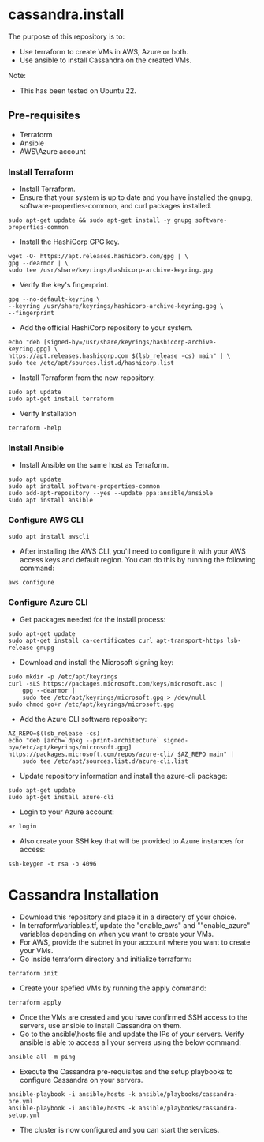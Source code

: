 # cassandra.install

The purpose of this repository is to:
- Use terraform to create VMs in AWS, Azure or both.
- Use ansible to install Cassandra on the created VMs.

Note:
- This has been tested on Ubuntu 22.

## Pre-requisites

- Terraform
- Ansible
- AWS\Azure account

### Install Terraform

- Install Terraform.
- Ensure that your system is up to date and you have installed the gnupg, software-properties-common, and curl packages installed.
```
sudo apt-get update && sudo apt-get install -y gnupg software-properties-common
```
- Install the HashiCorp GPG key.
```
wget -O- https://apt.releases.hashicorp.com/gpg | \
gpg --dearmor | \
sudo tee /usr/share/keyrings/hashicorp-archive-keyring.gpg
```
- Verify the key's fingerprint.
```
gpg --no-default-keyring \
--keyring /usr/share/keyrings/hashicorp-archive-keyring.gpg \
--fingerprint
```
- Add the official HashiCorp repository to your system.
```
echo "deb [signed-by=/usr/share/keyrings/hashicorp-archive-keyring.gpg] \
https://apt.releases.hashicorp.com $(lsb_release -cs) main" | \
sudo tee /etc/apt/sources.list.d/hashicorp.list
```
- Install Terraform from the new repository.
```
sudo apt update
sudo apt-get install terraform
```
- Verify Installation
```
terraform -help
```

### Install Ansible

- Install Ansible on the same host as Terraform.
```
sudo apt update
sudo apt install software-properties-common
sudo add-apt-repository --yes --update ppa:ansible/ansible
sudo apt install ansible
```

### Configure AWS CLI
```
sudo apt install awscli
```
- After installing the AWS CLI, you'll need to configure it with your AWS access keys and default region. You can do this by running the following command:
```
aws configure
```

### Configure Azure CLI
- Get packages needed for the install process:
```
sudo apt-get update
sudo apt-get install ca-certificates curl apt-transport-https lsb-release gnupg
```
- Download and install the Microsoft signing key:
```
sudo mkdir -p /etc/apt/keyrings
curl -sLS https://packages.microsoft.com/keys/microsoft.asc |
    gpg --dearmor |
    sudo tee /etc/apt/keyrings/microsoft.gpg > /dev/null
sudo chmod go+r /etc/apt/keyrings/microsoft.gpg
```
- Add the Azure CLI software repository:
```
AZ_REPO=$(lsb_release -cs)
echo "deb [arch=`dpkg --print-architecture` signed-by=/etc/apt/keyrings/microsoft.gpg] https://packages.microsoft.com/repos/azure-cli/ $AZ_REPO main" |
    sudo tee /etc/apt/sources.list.d/azure-cli.list
```
- Update repository information and install the azure-cli package:
```
sudo apt-get update
sudo apt-get install azure-cli
```
- Login to your Azure account:
```
az login
```
- Also create your SSH key that will be provided to Azure instances for access:
```
ssh-keygen -t rsa -b 4096
```

# Cassandra Installation

- Download this repository and place it in a directory of your choice.
- In terraform\variables.tf, update the "enable_aws" and ""enable_azure" variables depending on when you want to create your VMs.
- For AWS, provide the subnet in your account where you want to create your VMs.
- Go inside terraform directory and initialize terraform:
```
terraform init
```
- Create your spefied VMs by running the apply command:
```
terraform apply
```
- Once the VMs are created and you have confirmed SSH access to the servers, use ansible to install Cassandra on them.
- Go to the ansible\hosts file and update the IPs of your servers. Verify ansible is able to access all your servers using the below command:
```
ansible all -m ping
```
- Execute the Cassandra pre-requisites and the setup playbooks to configure Cassandra on your servers.
```
ansible-playbook -i ansible/hosts -k ansible/playbooks/cassandra-pre.yml
ansible-playbook -i ansible/hosts -k ansible/playbooks/cassandra-setup.yml
```
- The cluster is now configured and you can start the services.
